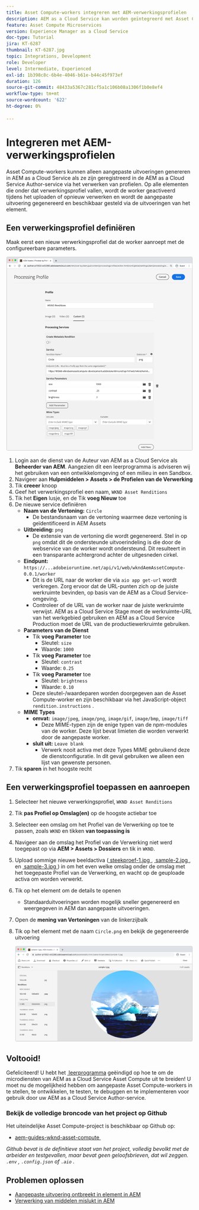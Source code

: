 ```yaml
---
title: Asset Compute-workers integreren met AEM-verwerkingsprofielen
description: AEM as a Cloud Service kan worden geïntegreerd met Asset Compute-workers die via AEM Assets-verwerkingsprofielen naar Adobe I/O Runtime worden gestuurd. Verwerkingsprofielen worden geconfigureerd in de service Auteur om specifieke elementen te verwerken met behulp van aangepaste workers en de bestanden die door de workers worden gegenereerd, op te slaan als elementuitvoeringen.
feature: Asset Compute Microservices
version: Experience Manager as a Cloud Service
doc-type: Tutorial
jira: KT-6287
thumbnail: KT-6287.jpg
topic: Integrations, Development
role: Developer
level: Intermediate, Experienced
exl-id: 1b398c8c-6b4e-4046-b61e-b44c45f973ef
duration: 126
source-git-commit: 48433a5367c281cf5a1c106b08a1306f1b0e8ef4
workflow-type: tm+mt
source-wordcount: '622'
ht-degree: 0%

---
```


# Integreren met AEM-verwerkingsprofielen

Asset Compute-workers kunnen alleen aangepaste uitvoeringen genereren in AEM as a Cloud Service als ze zijn geregistreerd in de AEM as a Cloud Service Author-service via het verwerken van profielen. Op alle elementen die onder dat verwerkingsprofiel vallen, wordt de worker geactiveerd tijdens het uploaden of opnieuw verwerken en wordt de aangepaste uitvoering gegenereerd en beschikbaar gesteld via de uitvoeringen van het element.

## Een verwerkingsprofiel definiëren

Maak eerst een nieuw verwerkingsprofiel dat de worker aanroept met de configureerbare parameters.

![&#x200B; Profiel van de Verwerking &#x200B;](./assets/processing-profiles/new-processing-profile.png)

1. Login aan de dienst van de Auteur van AEM as a Cloud Service als __Beheerder van AEM__. Aangezien dit een leerprogramma is adviseren wij het gebruiken van een ontwikkelomgeving of een milieu in een Sandbox.
1. Navigeer aan __Hulpmiddelen > Assets > de Profielen van de Verwerking__
1. Tik __creeer__ knoop
1. Geef het verwerkingsprofiel een naam, `WKND Asset Renditions`
1. Tik het __Eigen__ lusje, en de Tik __voeg Nieuw__ toe
1. De nieuwe service definiëren
   + __Naam van de Vertoning:__ `Circle`
      + De bestandsnaam van de vertoning waarmee deze vertoning is geïdentificeerd in AEM Assets
   + __Uitbreiding:__ `png`
      + De extensie van de vertoning die wordt gegenereerd. Stel in op `png` omdat dit de ondersteunde uitvoerindeling is die door de webservice van de worker wordt ondersteund. Dit resulteert in een transparante achtergrond achter de uitgesneden cirkel.
   + __Eindpunt:__ `https://...adobeioruntime.net/api/v1/web/wkndAemAssetCompute-0.0.1/worker`
      + Dit is de URL naar de worker die via `aio app get-url` wordt verkregen. Zorg ervoor dat de URL-punten zich op de juiste werkruimte bevinden, op basis van de AEM as a Cloud Service-omgeving.
      + Controleer of de URL van de worker naar de juiste werkruimte verwijst. AEM as a Cloud Service Stage moet de werkruimte-URL van het werkgebied gebruiken en AEM as a Cloud Service Production moet de URL van de productiewerkruimte gebruiken.
   + __Parameters van de Dienst__
      + Tik __voeg Parameter__ toe
         + Sleutel: `size`
         + Waarde: `1000`
      + Tik __voeg Parameter__ toe
         + Sleutel: `contrast`
         + Waarde: `0.25`
      + Tik __voeg Parameter__ toe
         + Sleutel: `brightness`
         + Waarde: `0.10`
      + Deze sleutel-/waardeparen worden doorgegeven aan de Asset Compute-worker en zijn beschikbaar via het JavaScript-object `rendition.instructions` .
   + __MIME Types__
      + __omvat:__ `image/jpeg`, `image/png`, `image/gif`, `image/bmp`, `image/tiff`
         + Deze MIME-typen zijn de enige typen van de npm-modules van de worker. Deze lijst bevat limieten die worden verwerkt door de aangepaste worker.
      + __sluit uit:__ `Leave blank`
         + Verwerk nooit activa met deze Types MIME gebruikend deze de dienstconfiguratie. In dit geval gebruiken we alleen een lijst van gewenste personen.
1. Tik __sparen__ in het hoogste recht

## Een verwerkingsprofiel toepassen en aanroepen

1. Selecteer het nieuwe verwerkingsprofiel, `WKND Asset Renditions`
1. Tik __pas Profiel op Omslag(en)__ op de hoogste actiebar toe
1. Selecteer een omslag om het Profiel van de Verwerking op toe te passen, zoals `WKND` en tikken __van toepassing is__
1. Navigeer aan de omslag het Profiel van de Verwerking niet werd toegepast op via __AEM > Assets > Dossiers__ en tik in `WKND`.
1. Upload sommige nieuwe beeldactiva ([&#x200B; steekproef-1.jpg &#x200B;](../assets/samples/sample-1.jpg), [&#x200B; sample-2.jpg &#x200B;](../assets/samples/sample-2.jpg), en [&#x200B; sample-3.jpg &#x200B;](../assets/samples/sample-3.jpg)) in om het even welke omslag onder de omslag met het toegepaste Profiel van de Verwerking, en wacht op de geuploade activa om worden verwerkt.
1. Tik op het element om de details te openen
   + Standaarduitvoeringen worden mogelijk sneller gegenereerd en weergegeven in AEM dan aangepaste uitvoeringen.
1. Open de __mening van Vertoningen__ van de linkerzijbalk
1. Tik op het element met de naam `Circle.png` en bekijk de gegenereerde uitvoering

   ![&#x200B; Gegenereerde vertoning &#x200B;](./assets/processing-profiles/rendition.png)

## Voltooid!

Gefeliciteerd! U hebt het [&#x200B; leerprogramma &#x200B;](../overview.md) geëindigd op hoe te om de microdiensten van AEM as a Cloud Service Asset Compute uit te breiden! U moet nu de mogelijkheid hebben om aangepaste Asset Compute-workers in te stellen, te ontwikkelen, te testen, te debuggen en te implementeren voor gebruik door uw AEM as a Cloud Service Author-service.

### Bekijk de volledige broncode van het project op Github

Het uiteindelijke Asset Compute-project is beschikbaar op Github op:

+ [&#x200B; aem-guides-wknd-asset-compute &#x200B;](https://github.com/adobe/aem-guides-wknd-asset-compute)

_Github bevat is de definitieve staat van het project, volledig bevolkt met de arbeider en testgevallen, maar bevat geen geloofsbrieven, dat wil zeggen. `.env` , `.config.json` of `.aio` ._

## Problemen oplossen

+ [Aangepaste uitvoering ontbreekt in element in AEM](../troubleshooting.md#custom-rendition-missing-from-asset)
+ [Verwerking van middelen mislukt in AEM](../troubleshooting.md#asset-processing-fails)

